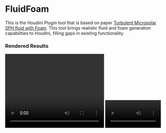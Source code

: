 # FluidFoam

This is the Houdini Plugin tool that is based on paper [Turbulent Micropolar SPH fluid with Foam](https://animation.rwth-aachen.de/media/papers/2018-TVCG-MPSPH.pdf). This tool brings realistic fluid and foam generation capabilities to Houdini, filling gaps in existing functionality.

### Rendered Results

<video width="320" height="240" controls>
  <source src="https://github.com/Cryszzz/FluidFoam/edit/master/img_videos/fluidTypes.mp4" type="video/mp4">
</video>

<video src='img_videos/fluidTypes.mp4' width="180"/>
  
### Motivation

- Realistic Fluid-Foam Simulation: Achieving realistic fluid-foam interactions is challenging, especially within the confines of Houdini’s current toolset.
- Lack of SPH Fluid Solver in Houdini: Houdini does not have a built-in Smoothed Particle Hydrodynamics (SPH) fluid solver, which is essential for simulating detailed fluid dynamics.
- No Native Foam Particle Generation: Houdini’s native tools do not support foam particle generation, which is crucial for realistic water simulation.

### Workflow

![workflow](/img_videos/workflow.png)


There are in total five nodes can be utilized to do the simulation, see [detailed instructions](./instructions.md). 

### Result
![Foam Result](/img_videos/foamResult.png)

This is result differences between different types of foam generated from fluid. 

